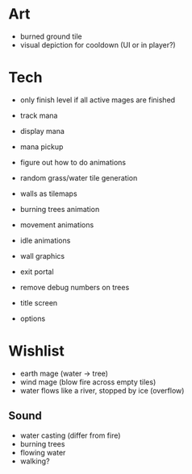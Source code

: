 # Art
- burned ground tile
- visual depiction for cooldown (UI or in player?)

# Tech
- only finish level if all active mages are finished
- track mana
- display mana
- mana pickup
- figure out how to do animations
- random grass/water tile generation
- walls as tilemaps

- burning trees animation
- movement animations
- idle animations
- wall graphics
- exit portal

- remove debug numbers on trees

- title screen
- options

# Wishlist
- earth mage (water -> tree)
- wind mage (blow fire across empty tiles)
- water flows like a river, stopped by ice (overflow)

## Sound
- water casting (differ from fire)
- burning trees
- flowing water
- walking?

